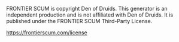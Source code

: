 FRONTIER SCUM is copyright Den of Druids.
This generator is an independent production and is not affiliated with Den of Druids. It is published under the FRONTIER SCUM Third-Party License.

https://frontierscum.com/license